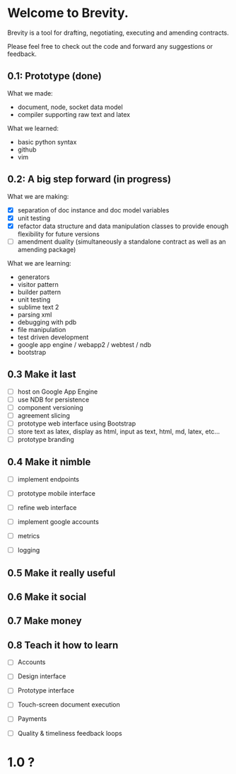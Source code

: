 Welcome to Brevity.
===================

Brevity is a tool for drafting, negotiating, executing and amending contracts. 

Please feel free to check out the code and forward any suggestions or feedback.

0.1: Prototype (done)
---------------------
What we made:

- document, node, socket data model
- compiler supporting raw text and latex

What we learned: 

- basic python syntax
- github
- vim

0.2: A big step forward (in progress)
--------------------------------------
What we are making:

- [x] separation of doc instance and doc model variables
- [x] unit testing
- [x] refactor data structure and data manipulation classes to provide enough flexibility for future versions
- [ ] amendment duality (simultaneously a standalone contract as well as an amending package)

What we are learning:

- generators
- visitor pattern
- builder pattern
- unit testing
- sublime text 2
- parsing xml
- debugging with pdb
- file manipulation
- test driven development
- google app engine / webapp2 / webtest / ndb
- bootstrap


0.3 Make it last
----------------
- [ ] host on Google App Engine
- [ ] use NDB for persistence
- [ ] component versioning
- [ ] agreement slicing
- [ ] prototype web interface using Bootstrap
- [ ] store text as latex, display as html, input as text, html, md, latex, etc...
- [ ] prototype branding

0.4 Make it nimble
------------------
- [ ] implement endpoints
- [ ] prototype mobile interface
- [ ] refine web interface
- [ ] implement google accounts
- [ ] metrics
- [ ] logging


0.5 Make it really useful
-------------------------

0.6 Make it social
------------------

0.7 Make money
--------------

0.8 Teach it how to learn
-------------------------

- [ ] Accounts
- [ ] Design interface
- [ ] Prototype interface
- [ ] Touch-screen document execution
- [ ] Payments
- [ ] Quality & timeliness feedback loops


1.0 ? 
=====
